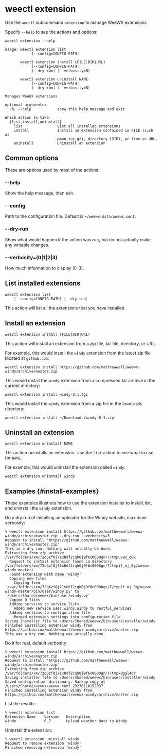 # weectl extension

Use the `weectl` subcommand `extension` to manage WeeWX extensions.

Specify `--help` to see the actions and options:
```
weectl extension --help
```
```
usage: weectl extension list
            [--config=CONFIG-PATH]

       weectl extension install (FILE|DIR|URL)
            [--config=CONFIG-PATH]
            [--dry-run] [--verbosity=N]

       weectl extension uninstall NAME
            [--config=CONFIG-PATH]
            [--dry-run] [--verbosity=N]

Manages WeeWX extensions

optional arguments:
  -h, --help            show this help message and exit

Which action to take:
  {list,install,uninstall}
    list                List all installed extensions
    install             Install an extension contained in FILE (such as
                        pmon.tar.gz), directory (DIR), or from an URL.
    uninstall           Uninstall an extension
```


## Common options

These are options used by most of the actions.

### --help

Show the help message, then exit.

### --config

Path to the configuration file. Default is `~/weewx-data/weewx.conf`.

### --dry-run

Show what would happen if the action was run, but do not actually make any
writable changes.

### --verbosity=(0|1|2|3)

How much information to display (0-3).


## List installed extensions

    weectl extension list
        [--config=CONFIG-PATH] [--dry-run]

This action will list all the extensions that you have installed.


## Install an extension

    weectl extension install (FILE|DIR|URL)

This action will install an extension from a zip file, tar file, directory, or
URL.

For example, this would install the `windy` extension from the latest zip file
located at `github.com`:
```shell
weectl extension install https://github.com/matthewwall/weewx-windy/archive/master.zip
```

This would install the `windy` extension from a compressed tar archive in the
current directory:
```shell
weectl extension install windy-0.1.tgz
```

This would install the `windy` extension from a zip file in the `Downloads`
directory:
```shell
weectl extension install ~/Downloads/windy-0.1.zip
```


## Uninstall an extension 

    weectl extension uninstall NAME

This action uninstalls an extension. Use the `list` action to see what to use
for `NAME`. 

For example, this would uninstall the extension called `windy`:
```shell
weectl extension uninstall windy
```


## Examples {#install-examples}

These examples illustrate how to use the extension installer to install, list,
and uninstall the `windy` extension.

Do a dry run of installing an uploader for the Windy website, maximum
verbosity:

``` shell
% weectl extension install https://github.com/matthewwall/weewx-windy/archive/master.zip --dry-run --verbosity=3
Request to install 'https://github.com/matthewwall/weewx-windy/archive/master.zip'
This is a dry run. Nothing will actually be done.
Extracting from zip archive /var/folders/xm/72q6zf8j71x8df2cqh0j9f6c0000gn/T/tmpuvuc_c0k
  Request to install extension found in directory /var/folders/xm/72q6zf8j71x8df2cqh0j9f6c0000gn/T/tmpif_nj_0g/weewx-windy-master/
  Found extension with name 'windy'
  Copying new files
    Copying from '/var/folders/xm/72q6zf8j71x8df2cqh0j9f6c0000gn/T/tmpif_nj_0g/weewx-windy-master/bin/user/windy.py' to '/Users/Shared/weewx/bin/user/windy.py'
  Copied 0 files
  Adding services to service lists
    Added new service user.windy.Windy to restful_services
  Adding sections to configuration file
    Merged extension settings into configuration file
Saving installer file to /Users/Shared/weewx/bin/user/installer/windy
Finished installing extension windy from https://github.com/matthewwall/weewx-windy/archive/master.zip
This was a dry run. Nothing was actually done.
```

Do it for real, default verbosity:

```
% weectl extension install https://github.com/matthewwall/weewx-windy/archive/master.zip
Request to install 'https://github.com/matthewwall/weewx-windy/archive/master.zip'
Extracting from zip archive /var/folders/xm/72q6zf8j71x8df2cqh0j9f6c0000gn/T/tmpk8ggl4qr
Saving installer file to /Users/Shared/weewx/bin/user/installer/windy
Saved configuration dictionary. Backup copy at /Users/Shared/weewx/weewx.conf.20230110152037
Finished installing extension windy from https://github.com/matthewwall/weewx-windy/archive/master.zip
```

List the results:

```
% weectl extension list
Extension Name    Version   Description
windy             0.7       Upload weather data to Windy.
```

Uninstall the extension:

```
% weectl extension uninstall windy
Request to remove extension 'windy'
Finished removing extension 'windy'
```
